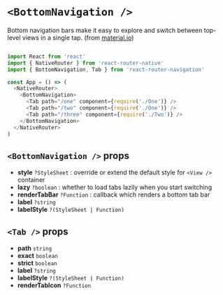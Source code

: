 # ```<BottomNavigation />```
Bottom navigation bars make it easy to explore and switch between top-level views in a single tap. (from [material.io](https://material.io/guidelines/components/bottom-navigation.html#))

![<BottomNavigation />](https://github.com/LeoLeBras/react-router-navigation/tree/dev/docs/bottom-navigation.gif)

```js
import React from 'react'
import { NativeRouter } from 'react-router-native'
import { BottomNavigation, Tab } from 'react-router-navigation'

const App = () => (
  <NativeRouter>
    <BottomNavigation>
      <Tab path="/one" component={require('./One')} />
      <Tab path="/two" component={require('./One')} />
      <Tab path="/three" component={require('./Two')} />
    </BottomNavigation>
  </NativeRouter>
)
```

## ```<BottomNavigation />``` props
* **style** ```?StyleSheet``` : override or extend the default style for ```<View />``` container
* **lazy** ```?boolean``` : whether to load tabs lazily when you start switching
* **renderTabBar** ```?Function``` : callback which renders a bottom tab bar
* **label** ```?string```
* **labelStyle** ```?(StyleSheet | Function)```

## ```<Tab />``` props
* **path** ```string```
* **exact** ```boolean```
* **strict** ```boolean```
* **label** ```?string```
* **labelStyle** ```?(StyleSheet | Function)```
* **renderTabIcon** ```?Function```
